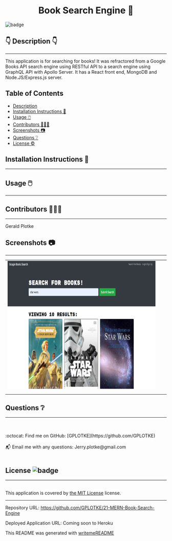 <h1 align="center">Book Search Engine 🎉 </h1>
    
  ![badge](https://img.shields.io/badge/license-MIT-brightgreen)<br />
  
  ## 👇  Description  👇
---
  
  This application is for searching for books! It was refractored from a Google Books API search engine using RESTful API to a search engine using GraphQL API with Apollo Server. It has a React front end, MongoDB and Node.JS/Express.js server.
 
  ## Table of Contents 
  - [Description](#--description--)
  - [Installation Instructions 📣](#installation-instructions-)
  - [Usage 🖱️](#usage-️)
  - [Contributors 🧑‍🤝‍🧑](#contributors-)
  - [Screenshots 📷](#screenshots-)
  - [Questions ❔](#questions-)
  - [License ©️](#license-️)
    
  ## Installation Instructions 📣
---

  
  
  ## Usage 🖱️
---

  
  
  ## Contributors 🧑‍🤝‍🧑
---
  Gerald Plotke
  
  ## Screenshots 📷
---

  |                                |                                |                                | 
  |:------------------------------------------------------:|:------------------------------------------------------:|:------------------------------------------------------:|
  | <img alt="screenshot" href="./assets/images/bookSearchScreenshot.PNG" src="./assets/images/bookSearchScreenshot.PNG" width="600" height="400"> 
  |                                                        |                                                        |                                                        |
  |                                                        |                                                        |                                                        |   


  ## Questions ❔

---

  <br />
  <br />
  :octocat: Find me on GitHub: [GPLOTKE](https://github.com/GPLOTKE)<br />
  <br />
  📬 Email me with any questions: Jerry.plotke@gmail.com<br /><br />
  
  ## License ![badge](https://img.shields.io/badge/license-MIT-brightgreen)
---
  <br />
  This application is covered by <a href="https://opensource.org/licenses/MIT"> the MIT License</a> license. 

  --------------------------- 

 Repository URL: https://github.com/GPLOTKE/21-MERN-Book-Search-Engine

 Deployed Application URL: Coming soon to Heroku

  This README was generated with [writemeREADME](https://github.com/proto133/writemeREADME) 